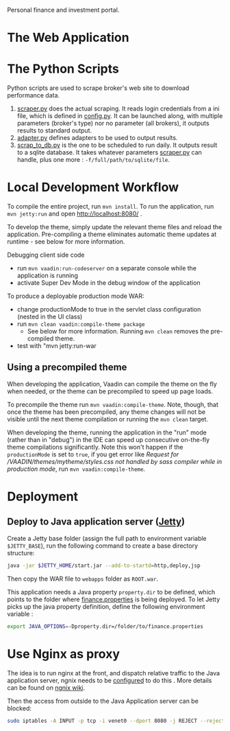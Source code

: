 Personal finance and investment portal.


# The Web Application

# The Python Scripts

Python scripts are used to scrape broker's web site to download performance data.

 1. [scraper.py](src/main/python/scraper.py) does the actual scraping. It reads login credentials from a ini file, which is defined in [config.py](src/main/python/config.py). It can be launched along, with multiple parameters (broker's type) nor no parameter (all brokers),  it outputs results to standard output.
 1. [adapter.py](src/main/python/adapter.py) defines adapters to be used to output results.
 1. [scrap_to_db.py](src/main/python/scrap_to_db.py) is the one to be scheduled to run daily. It outputs result to a sqlite database. It takes whatever parameters [scraper.py](src/main/python/scraper.py) can handle, plus one more : `-f/full/path/to/sqlite/file`.


# Local Development Workflow


To compile the entire project, run `mvn install`.
To run the application, run `mvn jetty:run` and open [http://localhost:8080/](http://localhost:8080/) .

To develop the theme, simply update the relevant theme files and reload the application.
Pre-compiling a theme eliminates automatic theme updates at runtime - see below for more information.

Debugging client side code
  - run `mvn vaadin:run-codeserver` on a separate console while the application is running
  - activate Super Dev Mode in the debug window of the application

To produce a deployable production mode WAR:
- change productionMode to true in the servlet class configuration (nested in the UI class)
- run `mvn clean vaadin:compile-theme package`
  - See below for more information. Running `mvn clean` removes the pre-compiled theme.
- test with "mvn jetty:run-war

## Using a precompiled theme


When developing the application, Vaadin can compile the theme on the fly when needed,
or the theme can be precompiled to speed up page loads.

To precompile the theme run `mvn vaadin:compile-theme`. Note, though, that once
the theme has been precompiled, any theme changes will not be visible until the
next theme compilation or running the `mvn clean` target.

When developing the theme, running the application in the "run" mode (rather than
in "debug") in the IDE can speed up consecutive on-the-fly theme compilations
significantly. Note this won't happen if the `productionMode` is set to `true`, if you get error like _Request for /VAADIN/themes/mytheme/styles.css not handled by sass compiler while in production mode_, run `mvn vaadin:compile-theme`. 

# Deployment

## Deploy to Java application server  ([Jetty](http://www.eclipse.org/jetty/documentation/current/quickstart-running-jetty.html))

Create a Jetty base folder (assign the full path to environment variable `$JETTY_BASE`), run the following command to create a base directory structure:

```bash
java -jar $JETTY_HOME/start.jar --add-to-startd=http,deploy,jsp

```

Then copy the WAR file to  `webapps` folder as `ROOT.war`.

This application needs a Java property `property.dir` to be defined, which points to the folder where [finance.properties](conf/finance.properties) is being deployed.  To let Jetty picks up the java property definition, define the following environment variable :

```bash
export JAVA_OPTIONS=-Dproperty.dir=/folder/to/finance.properties
```

# Use Nginx as proxy

The idea is to run nginx at the front, and dispatch relative traffic to the Java application server,  ngnix needs to be [configured](conf/nginx.conf) to do this . More details can be found on [ngnix wiki](https://www.nginx.com/resources/wiki/start/topics/examples/javaservers/).

Then the access from outside to the Java Application server can be blocked: 

```bash
sudo iptables -A INPUT -p tcp -i venet0 --dport 8080 -j REJECT --reject-with tcp-reset
```


